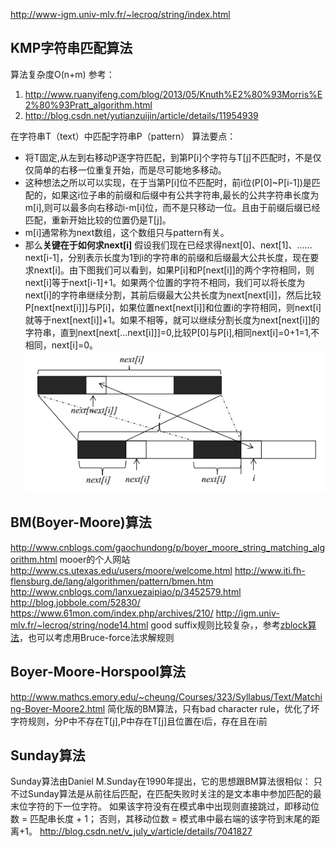 http://www-igm.univ-mlv.fr/~lecroq/string/index.html
## KMP字符串匹配算法
算法复杂度O(n+m)
参考：
1. http://www.ruanyifeng.com/blog/2013/05/Knuth%E2%80%93Morris%E2%80%93Pratt_algorithm.html
2. http://blog.csdn.net/yutianzuijin/article/details/11954939

在字符串T（text）中匹配字符串P（pattern）
算法要点：
- 将T固定,从左到右移动P逐字符匹配，到第P[i]个字符与T[j]不匹配时，不是仅仅简单的右移一位重复开始，而是尽可能地多移动。
- 这种想法之所以可以实现，在于当第P[i]位不匹配时，前i位(P[0]~P[i-1])是匹配的，如果这i位子串的前缀和后缀中有公共字符串,最长的公共字符串长度为m[i],则可以最多向右移动i-m[i]位，而不是只移动一位。且由于前缀后缀已经匹配，重新开始比较的位置仍是T[j]。
- m[i]通常称为next数组，这个数组只与pattern有关。
- 那么**关键在于如何求next[i]**
    假设我们现在已经求得next[0]、next[1]、……next[i-1]，分别表示长度为1到i的字符串的前缀和后缀最大公共长度，现在要求next[i]。由下图我们可以看到，如果P[i]和P[next[i]]的两个字符相同，则next[i]等于next[i-1]+1。如果两个位置的字符不相同，我们可以将长度为next[i]的字符串继续分割，其前后缀最大公共长度为next[next[i]]，然后比较P[next[next[i]]]与P[i]，如果位置next[next[i]]和位置i的字符相同，则next[i]就等于next[next[i]]+1。如果不相等，就可以继续分割长度为next[next[i]]的字符串，直到next[next[...next[i]]]=0,比较P[0]与P[i],相同next[i]=0+1=1,不相同，next[i]=0。
    ![20130924000843031](/assets/20130924000843031.jpg)

## BM(Boyer-Moore)算法
http://www.cnblogs.com/gaochundong/p/boyer_moore_string_matching_algorithm.html
mooer的个人网站 http://www.cs.utexas.edu/users/moore/welcome.html
http://www.iti.fh-flensburg.de/lang/algorithmen/pattern/bmen.htm
http://www.cnblogs.com/lanxuezaipiao/p/3452579.html
http://blog.jobbole.com/52830/
https://www.61mon.com/index.php/archives/210/
http://igm.univ-mlv.fr/~lecroq/string/node14.html
good suffix规则比较复杂，，参考[zblock算法](http://yaowhat.com/2014/08/08/week-str-zblock.html)，也可以考虑用Bruce-force法求解规则
## Boyer-Moore-Horspool算法
http://www.mathcs.emory.edu/~cheung/Courses/323/Syllabus/Text/Matching-Boyer-Moore2.html
简化版的BM算法，只有bad character rule，优化了坏字符规则，分P中不存在T[j],P中存在T[j]且位置在i后，存在且在i前
## Sunday算法
Sunday算法由Daniel M.Sunday在1990年提出，它的思想跟BM算法很相似：
只不过Sunday算法是从前往后匹配，在匹配失败时关注的是文本串中参加匹配的最末位字符的下一位字符。
如果该字符没有在模式串中出现则直接跳过，即移动位数 = 匹配串长度 + 1；
否则，其移动位数 = 模式串中最右端的该字符到末尾的距离+1。
http://blog.csdn.net/v_july_v/article/details/7041827